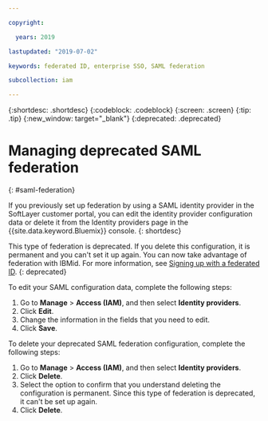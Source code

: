 ```yaml
---

copyright:

  years: 2019

lastupdated: "2019-07-02"

keywords: federated ID, enterprise SSO, SAML federation

subcollection: iam

---
```


{:shortdesc: .shortdesc}
{:codeblock: .codeblock}
{:screen: .screen}
{:tip: .tip}
{:new_window: target="_blank"}
{:deprecated: .deprecated}
    
# Managing deprecated SAML federation
{: #saml-federation}

If you previously set up federation by using a SAML identity provider in the SoftLayer customer portal, you can edit the identity provider configuration data or delete it from the Identity providers page in the {{site.data.keyword.Bluemix}} console. 
{: shortdesc}

This type of federation is deprecated. If you delete this configuration, it is permanent and you can't set it up again. You can now take advantage of federation with IBMid. For more information, see [Signing up with a federated ID](/docs/account?topic=account-signup#signup-federated).
{: deprecated}

To edit your SAML configuration data, complete the following steps:

1. Go to **Manage** > **Access (IAM)**, and then select **Identity providers**. 
2. Click **Edit**.
3. Change the information in the fields that you need to edit.
4. Click **Save**.

To delete your deprecated SAML federation configuration, complete the following steps:

1. Go to **Manage** > **Access (IAM)**, and then select **Identity providers**. 
2. Click **Delete**.
3. Select the option to confirm that you understand deleting the configuration is permanent. Since this type of federation is deprecated, it can't be set up again.
4. Click **Delete**.

